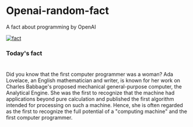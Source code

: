 
# Openai-random-fact
 A fact about programming by OpenAI

[![fact](https://github.com/MarioVidoni/openai-daily-fact/actions/workflows/main.yml/badge.svg)](https://github.com/MarioVidoni/openai-daily-fact/actions/workflows/main.yml)

### Today's fact
# 
Did you know that the first computer programmer was a woman? Ada Lovelace, an English mathematician and writer, is known for her work on Charles Babbage's proposed mechanical general-purpose computer, the Analytical Engine. She was the first to recognize that the machine had applications beyond pure calculation and published the first algorithm intended for processing on such a machine. Hence, she is often regarded as the first to recognize the full potential of a "computing machine" and the first computer programmer.